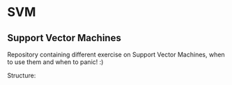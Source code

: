 # SVM
Support Vector Machines
------------------------
Repository containing different exercise on Support Vector Machines, when to use them and when to panic! :)

Structure:
